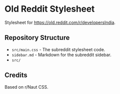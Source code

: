 # Old Reddit Stylesheet
Stylesheet for https://old.reddit.com/r/developersIndia. 

## Repository Structure
- `src/main.css` - The subreddit stylesheet code.
- `sidebar.md` - Markdown for the subreddit sidebar.
- `src/`

## Credits
Based on r/Naut CSS.

